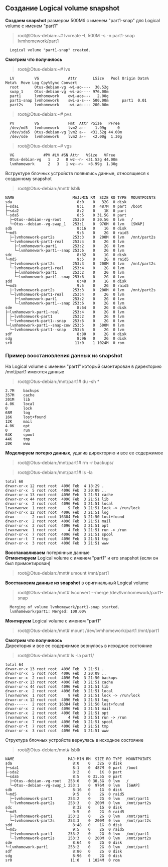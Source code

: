 ## Создание Logical volume snapshot
**Создаем snapshot** размером 500Мб с именем "part1-snap" для Logical volume с именем "part1"  
> root@Otus-debian:~# lvcreate -L 500M -s -n part1-snap lvmhomework/part1
```
  Logical volume "part1-snap" created.
```
**Смотрим что получилось**  
> root@Otus-debian:~# lvs
```
  LV         VG             Attr       LSize   Pool Origin Data%  Meta%  Move Log Cpy%Sync Convert
  root       Otus-debian-vg -wi-ao----  30.52g
  swap_1     Otus-debian-vg -wi-ao---- 976.00m
  part1      lvmhomework    owi-aos---   2.00g
  part1-snap lvmhomework    swi-a-s--- 500.00m      part1  0.01
  part2s     lvmhomework    -wi-ao---- 200.00m
```
> root@Otus-debian:~# pvs
```
  PV         VG             Fmt  Attr PSize   PFree
  /dev/md5   lvmhomework    lvm2 a--    1.99g     0
  /dev/sda5  Otus-debian-vg lvm2 a--  <31.52g 44.00m
  /dev/sde   lvmhomework    lvm2 a--   <2.00g  1.30g
```
> root@Otus-debian:~# vgs
```
  VG             #PV #LV #SN Attr   VSize   VFree
  Otus-debian-vg   1   2   0 wz--n- <31.52g 44.00m
  lvmhomework      2   3   1 wz--n-  <3.99g  1.30g
```
Вструктуре блочных устройств появились данные, относящиеся к созданному snapshot  
> root@Otus-debian:/mnt# lsblk
```
NAME                          MAJ:MIN RM  SIZE RO TYPE  MOUNTPOINTS
sda                             8:0    0   32G  0 disk
├─sda1                          8:1    0  487M  0 part  /boot
├─sda2                          8:2    0    1K  0 part
└─sda5                          8:5    0 31.5G  0 part
  ├─Otus--debian--vg-root     253:0    0 30.5G  0 lvm   /
  └─Otus--debian--vg-swap_1   253:1    0  976M  0 lvm   [SWAP]
sdb                             8:16   0    1G  0 disk
└─md5                           9:5    0    2G  0 raid5
  ├─lvmhomework-part2s        253:3    0  200M  0 lvm   /mnt/part2s
  └─lvmhomework-part1-real    253:4    0    2G  0 lvm
    ├─lvmhomework-part1       253:2    0    2G  0 lvm
    └─lvmhomework-part1--snap 253:6    0    2G  0 lvm
sdc                             8:32   0    1G  0 disk
└─md5                           9:5    0    2G  0 raid5
  ├─lvmhomework-part2s        253:3    0  200M  0 lvm   /mnt/part2s
  └─lvmhomework-part1-real    253:4    0    2G  0 lvm
    ├─lvmhomework-part1       253:2    0    2G  0 lvm
    └─lvmhomework-part1--snap 253:6    0    2G  0 lvm
sdd                             8:48   0    1G  0 disk
└─md5                           9:5    0    2G  0 raid5
  ├─lvmhomework-part2s        253:3    0  200M  0 lvm   /mnt/part2s
  └─lvmhomework-part1-real    253:4    0    2G  0 lvm
    ├─lvmhomework-part1       253:2    0    2G  0 lvm
    └─lvmhomework-part1--snap 253:6    0    2G  0 lvm
sde                             8:64   0    2G  0 disk
├─lvmhomework-part1-real      253:4    0    2G  0 lvm
│ ├─lvmhomework-part1         253:2    0    2G  0 lvm
│ └─lvmhomework-part1--snap   253:6    0    2G  0 lvm
└─lvmhomework-part1--snap-cow 253:5    0  500M  0 lvm
  └─lvmhomework-part1--snap   253:6    0    2G  0 lvm
sdf                             8:80   0    2G  0 disk
sdg                             8:96   0    2G  0 disk
sr0                            11:0    1 1024M  0 rom
```

### Пример восстановления данных из snapshot

На Logical volume с именем "part1" который смонтирован в директорию /mnt/part1 имеются данные  
> root@Otus-debian:/mnt/part1# du -sh *
```
2.7M    backups
357M    cache
201M    lib
4.0K    local
0       lock
68M     log
16K     lost+found
12K     mail
4.0K    opt
0       run
64K     spool
44K     tmp
20K     www
```
**Моделируем потерю данных**, удалив директорию и все ее содержимое
>root@Otus-debian:/mnt/part1# rm -r backups/  

> root@Otus-debian:/mnt/part1# ls -la  
```
total 60
drwxr-xr-x 12 root root  4096 Feb  4 18:29 .
drwxr-xr-x  5 root root  4096 Feb  3 20:09 ..
drwxr-xr-x 13 root root  4096 Feb  3 21:51 cache
drwxr-xr-x 44 root root  4096 Feb  3 21:51 lib
drwxr-xr-x  2 root root  4096 Feb  3 21:51 local
lrwxrwxrwx  1 root root     9 Feb  3 21:51 lock -> /run/lock
drwxr-xr-x 12 root root  4096 Feb  3 21:51 log
drwx------  2 root root 16384 Feb  3 21:50 lost+found
drwxr-xr-x  2 root root  4096 Feb  3 21:51 mail
drwxr-xr-x  2 root root  4096 Feb  3 21:51 opt
lrwxrwxrwx  1 root root     4 Feb  3 21:51 run -> /run
drwxr-xr-x  7 root root  4096 Feb  3 21:51 spool
drwxr-xr-t  7 root root  4096 Feb  3 21:51 tmp
drwxr-xr-x  3 root root  4096 Feb  3 21:51 www
```
**Восстанавливаем** потерянные данные  
**Отмонтируем** Logical volume с именем "part1" и его snapshot (если он был примонтирован)
> root@Otus-debian:/mnt# umount /mnt/part1  

**Восстановим данные из snapshot** в оригинальный Logical volume
> root@Otus-debian:/mnt# lvconvert --merge /dev/lvmhomework/part1-snap
```
  Merging of volume lvmhomework/part1-snap started.
  lvmhomework/part1: Merged: 100.00%
```
**Монтируем** Logical volume с именем "part1"
> root@Otus-debian:/mnt# mount /dev/lvmhomework/part1 /mnt/part1  

**Смотрим что получилось**  
Директория и все ее содержимое вернулось в исходное состояние  
> root@Otus-debian:/mnt# ls -la part1/
```
total 64
drwxr-xr-x 13 root root  4096 Feb  3 21:51 .
drwxr-xr-x  5 root root  4096 Feb  3 20:09 ..
drwxr-xr-x  2 root root  4096 Feb  3 21:50 backups
drwxr-xr-x 13 root root  4096 Feb  3 21:51 cache
drwxr-xr-x 44 root root  4096 Feb  3 21:51 lib
drwxr-xr-x  2 root root  4096 Feb  3 21:51 local
lrwxrwxrwx  1 root root     9 Feb  3 21:51 lock -> /run/lock
drwxr-xr-x 12 root root  4096 Feb  3 21:51 log
drwx------  2 root root 16384 Feb  3 21:50 lost+found
drwxr-xr-x  2 root root  4096 Feb  3 21:51 mail
drwxr-xr-x  2 root root  4096 Feb  3 21:51 opt
lrwxrwxrwx  1 root root     4 Feb  3 21:51 run -> /run
drwxr-xr-x  7 root root  4096 Feb  3 21:51 spool
drwxr-xr-t  7 root root  4096 Feb  3 21:51 tmp
drwxr-xr-x  3 root root  4096 Feb  3 21:51 www
```

Структура блочных устройств вернулась в исходное состояние
> root@Otus-debian:/mnt# lsblk
```
NAME                        MAJ:MIN RM  SIZE RO TYPE  MOUNTPOINTS
sda                           8:0    0   32G  0 disk
├─sda1                        8:1    0  487M  0 part  /boot
├─sda2                        8:2    0    1K  0 part
└─sda5                        8:5    0 31.5G  0 part
  ├─Otus--debian--vg-root   253:0    0 30.5G  0 lvm   /
  └─Otus--debian--vg-swap_1 253:1    0  976M  0 lvm   [SWAP]
sdb                           8:16   0    1G  0 disk
└─md5                         9:5    0    2G  0 raid5
  ├─lvmhomework-part1       253:2    0    2G  0 lvm   /mnt/part1
  └─lvmhomework-part2s      253:3    0  200M  0 lvm   /mnt/part2s
sdc                           8:32   0    1G  0 disk
└─md5                         9:5    0    2G  0 raid5
  ├─lvmhomework-part1       253:2    0    2G  0 lvm   /mnt/part1
  └─lvmhomework-part2s      253:3    0  200M  0 lvm   /mnt/part2s
sdd                           8:48   0    1G  0 disk
└─md5                         9:5    0    2G  0 raid5
  ├─lvmhomework-part1       253:2    0    2G  0 lvm   /mnt/part1
  └─lvmhomework-part2s      253:3    0  200M  0 lvm   /mnt/part2s
sde                           8:64   0    2G  0 disk
└─lvmhomework-part1         253:2    0    2G  0 lvm   /mnt/part1
sdf                           8:80   0    2G  0 disk
sdg                           8:96   0    2G  0 disk
sr0                          11:0    1 1024M  0 rom
```